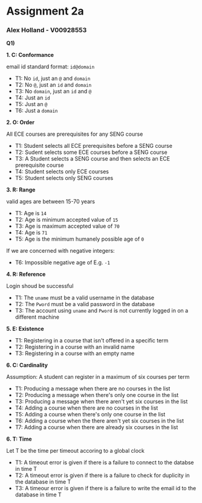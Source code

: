 # Assignment 2a
### Alex Holland - V00928553

**Q1)** 

**1. C: Conformance**

email id standard format: `id@domain`

- T1: No `id`, just an `@` and `domain`
- T2: No `@`, just an `id` and `domain`
- T3: No `domain`, just an `id` and `@` 
- T4: Just an `id`
- T5: Just an `@`
- T6: Just a `domain`

**2. O: Order** 

All ECE courses are prerequisites for any SENG course

- T1: Student selects all ECE prerequisites before a SENG course
- T2: Sudent selects some ECE courses before a SENG course
- T3: A Student selects a SENG course and then selects an ECE prerequisite course
- T4: Student selects only ECE courses
- T5: Student selects only SENG courses

**3. R: Range** 

valid ages are between 15-70 years

- T1: Age is `14`
- T2: Age is minimum accepted value of `15`
- T3: Age is maximum accepted value of `70`
- T4: Age is `71`
- T5: Age is the minimum humanely possible age of `0`

If we are concerned with negative integers:   
- T6: Impossible negative age of E.g. `-1` 

**4. R: Reference** 

Login shoud be successful

- T1: The `uname` must be a valid username in the database
- T2: The `Pword` must be a valid password in the database
- T3: The account using `uname` and `Pword` is not currently logged in on a different machine

**5. E: Existence** 

- T1: Registering in a course that isn't offered in a specific term
- T2: Registering in a course with an invalid name
- T3: Registering in a course with an empty name

**6. C: Cardinality** 

Assumption: A student can register in a maximum of six courses per term

- T1: Producing a message when there are no courses in the list
- T2: Producing a message when there's only one course in the list
- T3: Producing a message when there aren't yet six courses in the list
- T4: Adding a course when there are no courses in the list
- T5: Adding a course when there's only one course in the list
- T6: Adding a course when the there aren't yet six courses in the list
- T7: Adding a course when there are already six courses in the list

**6. T: Time** 

Let T be the time per timeout accoring to a global clock

- T1: A timeout error is given if there is a failure to connect to the databse in time T
- T2: A timeout error is given if there is a failure to check for duplicity in the database in time T 
- T3: A timeour error is given if there is a failure to write the email id to the database in time T
